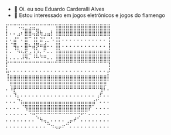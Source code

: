 - 👋 Oi. eu sou Eduardo Carderalli Alves
- 👀 Estou interessado em jogos eletrônicos e jogos do flamengo
<!---
pacadoegito/pacadoegito is a ✨ special ✨ repository because its `README.md` (this file) appears on your GitHub profile.
You can click the Preview link to take a look at your changes.
--->
⡏⠉⠉⠩⢭⣉⣩⣭⣉⠉⠉⠉⠉⢹⣿⣿⣿⣿⣿⣿⣿⣿⣿⣿⣿⣿⣿⣿
⡇⠄⠄⣠⠆⣿⣿⢤⣽⢷⣠⣤⡇⢸⣿⣿⣿⣿⣿⣿⣿⣿⣿⣿⣿⣿⣿⣿
⡇⠄⣼⠃⠄⣿⠉⢸⡇⣽⢃⡀⠣⢸⡇⠄⠄⠄⠄⠄⠄⠄⠄⠄⠄⠄⠄⢸
⡇⠈⢿⡄⠄⣿⠦⣼⡻⠶⣾⠄⠄⢸⡇⠄⠄⠄⠄⠄⠄⠄⠄⠄⠄⠄⠄⢸
⡇⠄⠈⠳⢦⣟⣠⢸⡱⡄⠋⠄⠄⢸⣷⣶⣶⣶⣶⣶⣶⣶⣶⣶⣶⣶⣶⣾
⡇⠄⠄⠄⠼⠻⠄⠘⠓⠙⠛⠄⠄⢸⣿⣿⣿⣿⣿⣿⣿⣿⣿⣿⣿⣿⣿⣿
⡏⠉⠉⠉⠉⠉⠉⠉⠉⠉⠉⠉⠉⠉⠉⠉⠉⠉⠉⠉⠉⠉⠉⠉⠉⠉⠉⢹
⣧⠄⠄⠄⠄⠄⠄⠄⠄⠄⠄⠄⠄⠄⠄⠄⠄⠄⠄⠄⠄⠄⠄⠄⠄⠄⠄⡼
⢸⣶⣶⣶⣶⣶⣶⣶⣶⣶⣶⣶⣶⣶⣶⣶⣶⣶⣶⣶⣶⣶⣶⣶⣶⣶⣶⡇
⠈⣿⣿⣿⣿⣿⣿⣿⣿⣿⣿⣿⣿⣿⣿⣿⣿⣿⣿⣿⣿⣿⣿⣿⣿⣿⣿⠁
⠄⠸⡟⠛⠛⠛⠛⠛⠛⠛⠛⠛⠛⠛⠛⠛⠛⠛⠛⠛⠛⠛⠛⠛⠛⢻⠇⠄
⠄⠄⠹⡄⠄⠄⠄⠄⠄⠄⠄⠄⠄⠄⠄⠄⠄⠄⠄⠄⠄⠄⠄⠄⢠⠏⠄⠄
⠄⠄⠄⠙⣦⣤⣤⣤⣤⣤⣤⣤⣤⣤⣤⣤⣤⣤⣤⣤⣤⣤⣤⣴⠋⠄⠄⠄
⠄⠄⠄⠄⠈⢻⣿⣿⣿⣿⣿⣿⣿⣿⣿⣿⣿⣿⣿⣿⣿⣿⡟⠁⠄⠄⠄⠄
⠄⠄⠄⠄⠄⠄⠙⠿⡛⠛⠛⠛⠛⠛⠛⠛⠛⠛⠛⢛⠟⠋⠄⠄⠄⠄⠄⠄
⠄⠄⠄⠄⠄⠄⠄⠄⠈⠳⢤⡀⠄⠄⠄⠄⢀⡤⠞⠁⠄⠄⠄⠄⠄⠄⠄⠄
⠄⠄⠄⠄⠄⠄⠄⠄⠄⠄⠄⠉⠲⢤⡤⠖⠉⠄⠄⠄⠄⠄⠄⠄⠄⠄⠄⠄
